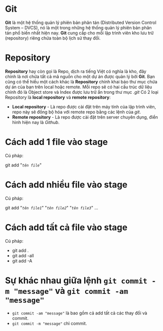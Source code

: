 # Git
**Git** là một hệ thống quản lý phiên bản phân tán (Distributed Version Control System – DVCS), nó là một trong những hệ thống quản lý phiên bản phân tán phổ biến nhất hiện nay. **Git** cung cấp cho mỗi lập trình viên kho lưu trữ (repository) riêng chứa toàn bộ lịch sử thay đổi.

# Repository
**Repository** hay còn gọi là Repo, dịch ra tiếng Việt có nghĩa là kho, đây chính là nơi chứa tất cả mã nguồn cho một dự án được quản lý bởi **Git**. Bạn cũng có thể hiểu một cách khác là **Repository** chính khai báo thư mục chứa dự án của bạn trên local hoặc remote. Mỗi repo sẽ có hai cấu trúc dữ liệu chính đó là Object store và Index được lưu trữ ẩn trong thư mục *.git*
Có 2 loại Repository là **local repository** và **remote repository**:
- **Local repository** - Là repo được cài đặt trên máy tính của lập trình viên, repo này sẽ đồng bộ hóa với remote repo bằng các lệnh của *git*.
- **Remote repository** - Là repo được cài đặt trên server chuyên dụng, điển hình hiện nay là *Github*.

# Cách add 1 file vào stage
Cú pháp:

git add "*`tên file`*"

# Cách add nhiều file vào stage 
Cú pháp:

git add "*`tên file1`*" "*`tên file2`*" "*`tên file3`*" ...

# Cách add tất cả file vào stage
Cú pháp:
- git add .
- git add -all
- git add -A

# Sự khác nhau giữa lệnh `git commit -m "message"` và `git commit -am "message"`
- `git commit -am "message"` là bao gồm cả add tất cả các thay đổi và commit.
- `git commit -m "message"` chỉ commit.



